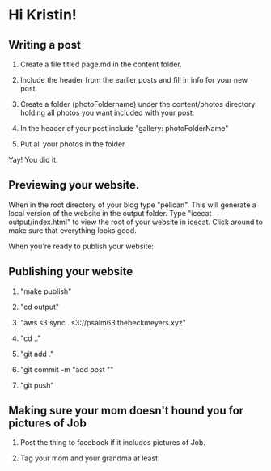 # Hi Kristin!

## Writing a post

1. Create a file titled page<num>.md in the content folder.

2. Include the header from the earlier posts and fill in info for your new post.

3. Create a folder (photoFoldername) under the content/photos directory holding
	 all photos you want included with your post.

4. In the header of your post include "gallery: photoFolderName"

5. Put all your photos in the folder

Yay! You did it.

## Previewing your website.

When in the root directory of your blog type "pelican".  This will generate a
local version of the website in the output folder. Type "icecat
output/index.html" to view the root of your website in icecat. Click around to
make sure that everything looks good.

When you're ready to publish your website:

## Publishing your website

1. "make publish"

2. "cd output"

3. "aws s3 sync . s3://psalm63.thebeckmeyers.xyz"

4. "cd .."

5. "git add ."

6. "git commit -m "add post <post title>""

7. "git push"

## Making sure your mom doesn't hound you for pictures of Job

1. Post the thing to facebook if it includes pictures of Job.

2. Tag your mom and your grandma at least.
